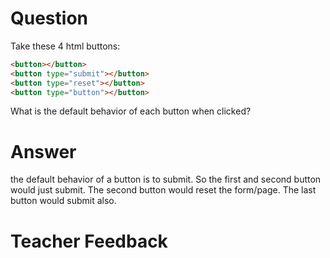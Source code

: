 # Question

Take these 4 html buttons:

```html
<button></button>
<button type="submit"></button>
<button type="reset"></button>
<button type="button"></button>
```

What is the default behavior of each button when clicked?

# Answer

the default behavior of a button is to submit.
So the first and second button would just submit.
The second button would reset the form/page.
The last button would submit also.

# Teacher Feedback
